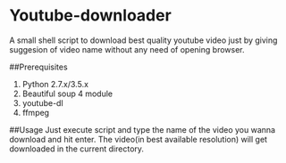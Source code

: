 # Youtube-downloader
A small shell script to download best quality youtube video just by giving suggesion of video name without any need of opening browser.

##Prerequisites
1. Python 2.7.x/3.5.x
2. Beautiful soup 4 module
3. youtube-dl
4. ffmpeg

##Usage
Just execute script and type the name of the video you wanna download and hit enter.
The video(in best available resolution) will get downloaded in the current directory.
